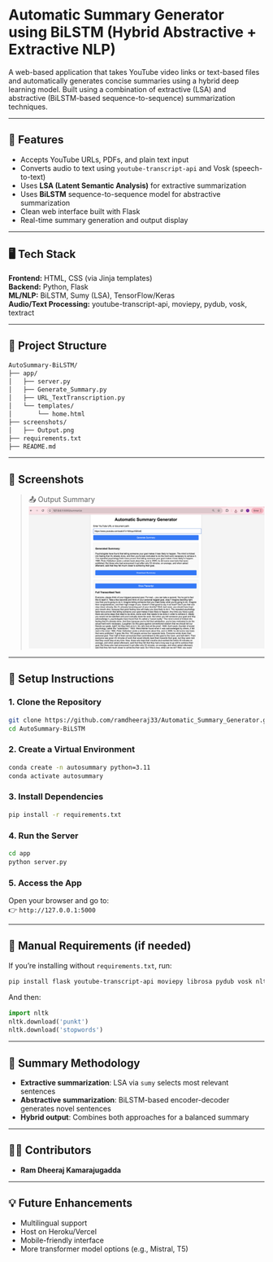 # Automatic Summary Generator using BiLSTM (Hybrid Abstractive + Extractive NLP)

A web-based application that takes YouTube video links or text-based files and automatically generates concise summaries using a hybrid deep learning model. Built using a combination of extractive (LSA) and abstractive (BiLSTM-based sequence-to-sequence) summarization techniques.

---

## 🚀 Features

- Accepts YouTube URLs, PDFs, and plain text input  
- Converts audio to text using `youtube-transcript-api` and Vosk (speech-to-text)  
- Uses **LSA (Latent Semantic Analysis)** for extractive summarization  
- Uses **BiLSTM** sequence-to-sequence model for abstractive summarization  
- Clean web interface built with Flask  
- Real-time summary generation and output display  

---

## 🖥 Tech Stack

**Frontend:** HTML, CSS (via Jinja templates)  
**Backend:** Python, Flask  
**ML/NLP:** BiLSTM, Sumy (LSA), TensorFlow/Keras  
**Audio/Text Processing:** youtube-transcript-api, moviepy, pydub, vosk, textract  

---

## 📂 Project Structure

```
AutoSummary-BiLSTM/
├── app/
│   ├── server.py
│   ├── Generate_Summary.py
│   ├── URL_TextTranscription.py
│   └── templates/
│       └── home.html
├── screenshots/
│   ├── Output.png
├── requirements.txt
├── README.md
```

---

## 📸 Screenshots


> 📤 Output Summary  
![Output](screenshots/Output.png)

---

## 🔧 Setup Instructions

### 1. Clone the Repository
```bash
git clone https://github.com/ramdheeraj33/Automatic_Summary_Generator.git
cd AutoSummary-BiLSTM
```

### 2. Create a Virtual Environment
```bash
conda create -n autosummary python=3.11
conda activate autosummary
```

### 3. Install Dependencies
```bash
pip install -r requirements.txt
```

### 4. Run the Server
```bash
cd app
python server.py
```

### 5. Access the App
Open your browser and go to:  
👉 `http://127.0.0.1:5000`

---

## 📄 Manual Requirements (if needed)

If you’re installing without `requirements.txt`, run:
```bash
pip install flask youtube-transcript-api moviepy librosa pydub vosk nltk PyPDF2 textract sumy transformers
```

And then:
```python
import nltk
nltk.download('punkt')
nltk.download('stopwords')
```

---

## 🧠 Summary Methodology

- **Extractive summarization**: LSA via `sumy` selects most relevant sentences  
- **Abstractive summarization**: BiLSTM-based encoder-decoder generates novel sentences  
- **Hybrid output**: Combines both approaches for a balanced summary  

---

## 👨‍💻 Contributors

- **Ram Dheeraj Kamarajugadda**

---

## 💡 Future Enhancements

- Multilingual support  
- Host on Heroku/Vercel  
- Mobile-friendly interface  
- More transformer model options (e.g., Mistral, T5)
